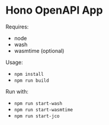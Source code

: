 # Hono OpenAPI App

Requires:
- node
- wash
- wasmtime (optional)

Usage:
- `npm install`
- `npm run build`

Run with:
- `npm run start-wash`
- `npm run start-wasmtime`
- `npm run start-jco`
